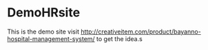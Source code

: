 # DemoHRsite
This is the demo site
visit http://creativeitem.com/product/bayanno-hospital-management-system/ to get the idea.s
